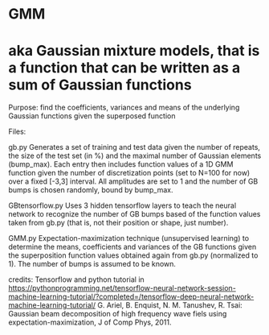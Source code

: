 # GMM
# aka Gaussian mixture models, that is a function that can be written as a sum of Gaussian functions
Purpose: find the coefficients, variances and means of the underlying Gaussian functions given the superposed function

Files:

gb.py
Generates a set of training and test data given the number of repeats, the size of the test set (in %) and the maximal number of Gaussian elements (bump_max). Each entry then includes function values of a 1D GMM function given the number of discretization points (set to N=100 for now) over a fixed [-3,3] interval. All amplitudes are set to 1 and the number of GB bumps is chosen randomly, bound by bump_max.

GBtensorflow.py
Uses 3 hidden tensorflow layers to teach the neural network to recognize the number of GB bumps based of the function values taken from gb.py (that is, not their position or shape, just number).

GMM.py
Expectation-maximization technique (unsupervised learning) to determine the means, coefficients and variances of the GB functions given the superposition function values obtained again from gb.py (normalized to 1). The number of bumps is assumed to be known.

credits: Tensorflow and python tutorial in
https://pythonprogramming.net/tensorflow-neural-network-session-machine-learning-tutorial/?completed=/tensorflow-deep-neural-network-machine-learning-tutorial/
G. Ariel, B. Enquist, N. M. Tanushev, R. Tsai: Gaussian beam decomposition of high frequency wave fiels using expectation-maximization, J of Comp Phys, 2011.
